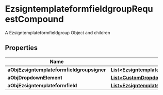

# EzsigntemplateformfieldgroupRequestCompound

A Ezsigntemplateformfieldgroup Object and children

## Properties

| Name | Type | Description | Notes |
|------------ | ------------- | ------------- | -------------|
|**aObjEzsigntemplateformfieldgroupsigner** | [**List&lt;EzsigntemplateformfieldgroupsignerRequest&gt;**](EzsigntemplateformfieldgroupsignerRequest.md) |  |  |
|**aObjDropdownElement** | [**List&lt;CustomDropdownElementRequest&gt;**](CustomDropdownElementRequest.md) |  |  [optional] |
|**aObjEzsigntemplateformfield** | [**List&lt;EzsigntemplateformfieldRequestCompound&gt;**](EzsigntemplateformfieldRequestCompound.md) |  |  |



